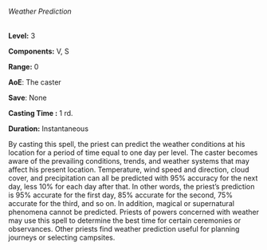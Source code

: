 ###### Weather Prediction

**Level:** 3

**Components:** V, S

**Range:** 0

**AoE**: The caster

**Save**: None

**Casting Time :** 1 rd.

**Duration:** Instantaneous

By casting this spell, the priest can predict the weather conditions at his location for a period of time equal to one day per level. The caster becomes aware of the prevailing conditions, trends, and weather systems that may affect his present location. Temperature, wind speed and direction, cloud cover, and precipitation can all be predicted with 95% accuracy for the next day, less 10% for each day after that. In other words, the priest’s prediction is 95% accurate for the first day, 85% accurate for the second, 75% accurate for the third, and so on. In addition, magical or supernatural phenomena cannot be predicted. Priests of powers concerned with weather may use this spell to determine the best time for certain ceremonies or observances. Other priests find weather prediction useful for planning journeys or selecting campsites.